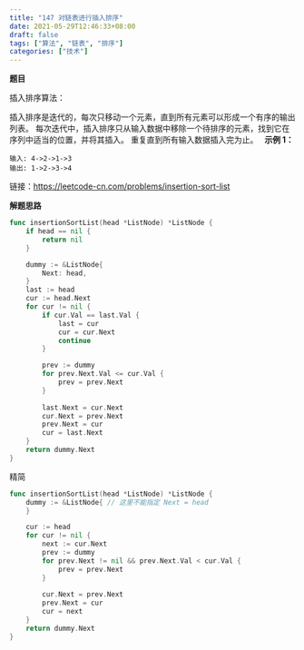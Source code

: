 ```yaml
---
title: "147 对链表进行插入排序"
date: 2021-05-29T12:46:33+08:00
draft: false
tags: ["算法", "链表", "排序"]
categories: ["技术"]
---
```


**题目**

插入排序算法：

插入排序是迭代的，每次只移动一个元素，直到所有元素可以形成一个有序的输出列表。
每次迭代中，插入排序只从输入数据中移除一个待排序的元素，找到它在序列中适当的位置，并将其插入。
重复直到所有输入数据插入完为止。
 
**示例 1：**
```
输入: 4->2->1->3
输出: 1->2->3->4
```

链接：https://leetcode-cn.com/problems/insertion-sort-list

**解题思路**

```go
func insertionSortList(head *ListNode) *ListNode {
    if head == nil {
        return nil
    }

    dummy := &ListNode{
        Next: head,
    }
    last := head
    cur := head.Next
    for cur != nil {
        if cur.Val == last.Val {
            last = cur
            cur = cur.Next
            continue
        }

        prev := dummy
        for prev.Next.Val <= cur.Val {
            prev = prev.Next
        }
        
        last.Next = cur.Next
        cur.Next = prev.Next
        prev.Next = cur
        cur = last.Next
    }
    return dummy.Next
}
```

精简

```go
func insertionSortList(head *ListNode) *ListNode {
    dummy := &ListNode{ // 这里不能指定 Next = head 
    }

    cur := head
    for cur != nil {
        next := cur.Next
        prev := dummy
        for prev.Next != nil && prev.Next.Val < cur.Val {
            prev = prev.Next
        }
        
        cur.Next = prev.Next
        prev.Next = cur
        cur = next
    }
    return dummy.Next
}

```